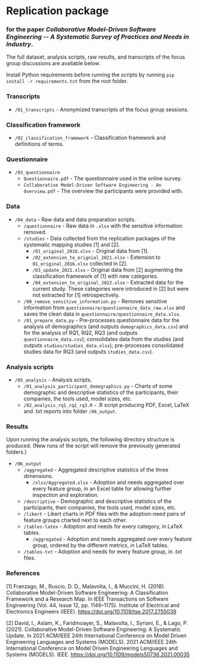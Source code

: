 # Replication package
### for the paper _Collaborative Model-Driven Software Engineering -- A Systematic Survey of Practices and Needs in Industry_.

The full dataset, analysis scripts, raw results, and transcripts of the focus group discussions are available below.

Install Python requirements before running the scripts by running `pip install -r requirements.txt` from the root folder.

### Transcripts
* `/01_transcripts` - Anonymized transcripts of the focus group sessions.

### Classification framework
* `/02_classification_framework` - Classification framework and definitions of terms.

### Questionnaire
* `/03_questionnaire`
   * `Questionnaire.pdf` - The questionnaire used in the online survey.
   * `Collaborative Model-Driven Software Engineering - An Overview.pdf` - The overview the participants were provided with.

### Data

* `/04_data` - Raw data and data preparation scripts.
   * `/questionnaire` - Raw data in `.xlsx` with the sensitive information removed.
   * `/studies` - Data collected from the replication packages of the systematic mapping studies [1] and [2].
      *  `/01_original_2016.xlsx` - Original data from [1].
      *  `/02_extension_to_orignial_2021.xlsx` - Extension to `01_original_2016.xlsx` collected in [2].
      *  `/03_update_2021.xlsx` - Original data from [2] augmenting the classification framework of [1] with new categories.
      *  `/04_extension_to_original_2022.xlsx` - Extracted data for the current study. These categories were introduced in [2] but were not extracted for [1] retrospectively.
   * `/00_remove_sensitive_information.py` - Removes sensitive information from `questionnaire/questionnaire_data_raw.xlsx` and saves the clean data in `questionnaire/questionnaire_data.xlsx`.
   * `/01_prepare_data.py` - Pre-processes questionnaire data for the analysis of demographics (and outputs `demographics_data.csv`) and for the analysis of RQ1, RQ2, RQ3 (and outputs `questionnaire_data.csv`); consolidates data from the studies (and outputs `studies/studies_data.xlsx`); pre-processes consolidated studies data for RQ3 (and outputs `studies_data.csv`).

### Analysis scripts

* `/05_analysis` - Analysis scripts.
   * `/01_analysis_participant_demographics.py` - Charts of some demographic and descriptive statistics of the participants, their companies, the tools used, model sizes, etc.
   * `/02_analysis_rq1_rq2_rq3.R` - .R script producing PDF, Excel, LaTeX and .txt reports into folder `/06_output`.

### Results

Upon running the analysis scripts, the following directory structure is produced. (New runs of the script will remove the previously generated folders.)
* `/06_output`
   * `/aggregated` - Aggregated descriptive statistics of the three dimensions.
      * `/xlsx/Aggregated.xlsx` - Adoption and needs aggregated over every feature group, in an Excel table for allowing further inspection and exploration.
   * `/descriptive` - Demographic and descriptive statistics of the participants, their companies, the tools used, model sizes, etc.
   * `/likert` - Likert charts in PDF files with the adoption-need pairs of feature groups charted next to each other.
   * `/tables-latex` - Adoption and needs for every category, in LaTeX tables.
      * `/aggregated` - Adoption and needs aggregated over every feature group, ordered by the different metrics, in LaTeX tables.
   * `/tables-txt` - Adoption and needs for every feature group, in .txt files.

### References
[1] Franzago, M., Ruscio, D. D., Malavolta, I., & Muccini, H. (2018). Collaborative Model-Driven Software Engineering: A Classification Framework and a Research Map. In IEEE Transactions on Software Engineering (Vol. 44, Issue 12, pp. 1146–1175). Institute of Electrical and Electronics Engineers (IEEE). https://doi.org/10.1109/tse.2017.2755039

[2] David, I., Aslam, K., Faridmoayer, S., Malavolta, I., Syriani, E., & Lago, P. (2021). Collaborative Model-Driven Software Engineering: A Systematic Update. In 2021 ACM/IEEE 24th International Conference on Model Driven Engineering Languages and Systems (MODELS). 2021 ACM/IEEE 24th International Conference on Model Driven Engineering Languages and Systems (MODELS). IEEE. https://doi.org/10.1109/models50736.2021.00035
